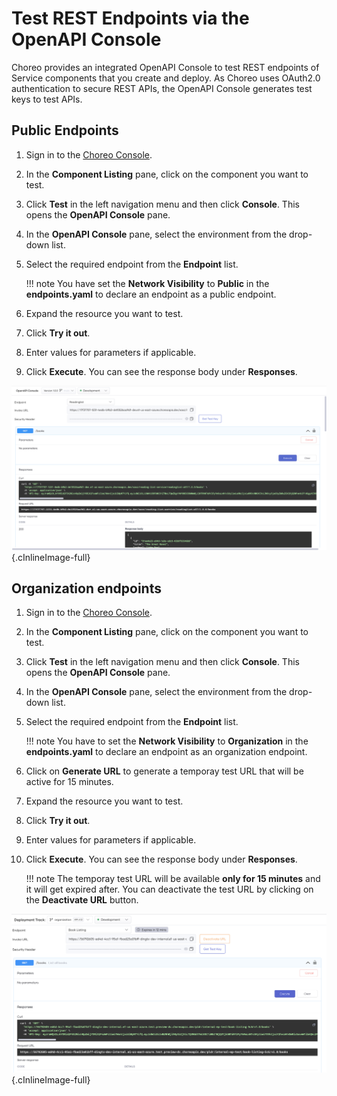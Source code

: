 # Test REST Endpoints via the OpenAPI Console

Choreo provides an integrated OpenAPI Console to test REST endpoints of Service components that you create and deploy.
As Choreo uses OAuth2.0 authentication to secure REST APIs, the OpenAPI Console generates test keys to test APIs.

## Public Endpoints

1. Sign in to the [Choreo Console](https://console.choreo.dev/).

2. In the **Component Listing** pane, click on the component you want to test.

3. Click **Test** in the left navigation menu and then click **Console**. This opens the **OpenAPI Console** pane.

4. In the **OpenAPI Console** pane, select the environment from the drop-down list.

5. Select the required endpoint from the **Endpoint** list.

    !!! note
        You have set the **Network Visibility** to **Public** in the **endpoints.yaml** to declare an endpoint as a public endpoint.

6. Expand the resource you want to test.

7. Click **Try it out**.

8. Enter values for parameters if applicable.

9. Click **Execute**. You can see the response body under **Responses**.

![OpenAPI Console](../assets/img/testing/openapi-console.png){.cInlineImage-full}

## Organization endpoints

1. Sign in to the [Choreo Console](https://console.choreo.dev/).

2. In the **Component Listing** pane, click on the component you want to test.

3. Click **Test** in the left navigation menu and then click **Console**. This opens the **OpenAPI Console** pane.

4. In the **OpenAPI Console** pane, select the environment from the drop-down list.

5. Select the required endpoint from the **Endpoint** list.

    !!! note
        You have to set the **Network Visibility** to **Organization** in the **endpoints.yaml** to declare an endpoint as an organization endpoint.

6. Click on **Generate URL** to generate a temporay test URL that will be active for 15 minutes.

7. Expand the resource you want to test.

8. Click **Try it out**.

9. Enter values for parameters if applicable.

10. Click **Execute**. You can see the response body under **Responses**.

    !!! note
        The temporay test URL will be available **only for 15 minutes** and it will get expired after. You can deactivate the test URL by clicking on the **Deactivate URL** button.

![OpenAPI Console](../assets/img/testing/openapi-console-org.png){.cInlineImage-full}
